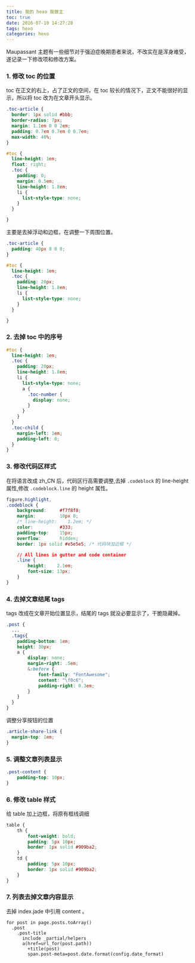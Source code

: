 ```yaml
---
title: 我的 hexo 我做主
toc: true
date: 2016-07-19 14:27:28
tags: hexo
categories: hexo
---
```


Maupassant 主题有一些细节对于强迫症晚期患者来说，不改实在是浑身难受，遂记录一下修改项和修改方案。

### 1. 修改 toc 的位置
toc 在正文的右上，占了正文的空间，在 toc 较长的情况下，正文不能很好的显示，所以将 toc 改为在文章开头显示。

```css
.toc-article {
  border: 1px solid #bbb;
  border-radius: 7px;
  margin: 1.1em 0 0 2em;
  padding: 0.7em 0.7em 0 0.7em;
  max-width: 40%;
}

#toc {
  line-height: 1em;
  float: right;
  .toc {
    padding: 0;
    margin: 0.5em;
    line-height: 1.8em;
    li {
      list-style-type: none;
    }
  }

}
```
主要是去掉浮动和边框，在调整一下周围位置。
```css
.toc-article {
  padding: 40px 0 0 0;
}

#toc {
  line-height: 1em;
  .toc {
    padding: 20px;
    line-height: 1.8em;
    li {
      list-style-type: none;
    }
  }

}
```
### 2. 去掉 toc 中的序号
```css
#toc {
  line-height: 1em;
  .toc {
    padding: 20px;
    line-height: 1.8em;
    li {
      list-style-type: none;
      a {
        .toc-number {
          display: none;
        }
      }
    }
  }
  .toc-child {
    margin-left: 1em;
    padding-left: 0;
  }
}
```
### 3. 修改代码区样式
在将语言改成 zh_CN 后，代码区行高需要调整,去掉 `.codeblock` 的 line-height 属性,修改 `.codeblock.line` 的 height 属性。
```css
figure.highlight,
.codeblock {
    background:     #f7f8f8;
    margin:         10px 0;
    /* line-height:    1.2em; */
    color:          #333;
    padding-top:    15px;
    overflow:       hidden;
    border: 1px solid #e5e5e5; /* 代码块加边框 */

    // All lines in gutter and code container
    .line {
        height:    2.1em;
        font-size: 13px;
    }
}
```

### 4. 去掉文章结尾 tags
tags 改成在文章开始位置显示，结尾的 tags 就没必要显示了，干脆隐藏掉。
```css
.post {
  ...
  .tags{
    padding-bottom: 1em;
    height: 30px;
    a {
        display: none;
        margin-right: .5em;
        &:before {
            font-family: "FontAwesome";
            content: "\f0c6";
            padding-right: 0.3em;
        }
    }
  }
}
```
调整分享按钮的位置
```css
.article-share-link {
  margin-top: 1em;
}
```

### 5. 调整文章列表显示

```css
.post-content {
    padding-top: 10px;
}
```

### 6. 修改 table 样式
给 table 加上边框，将原有框线调细
```css
table {
    th {
        font-weight: bold;
        padding: 5px 10px;
        border: 1px solid #909ba2;
    }
    td {
        padding: 5px 10px;
        border: 1px solid #909ba2;
    }
}
```

### 7. 列表去掉文章内容显示
去掉 index.jade 中引用 content 。
```
for post in page.posts.toArray()
  .post
    .post-title
      include _partial/helpers
      a(href=url_for(post.path))
        +title(post)
        span.post-meta=post.date.format(config.date_format)
```
